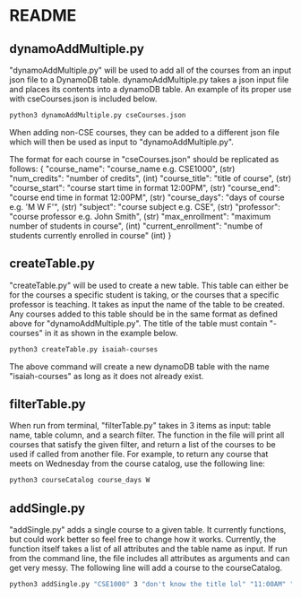 # README

## dynamoAddMultiple.py


"dynamoAddMultiple.py" will be used to add all of the courses from an input json file to a DynamoDB table. dynamoAddMultiple.py takes a json input file and places its contents into a dynamoDB table. An example of its proper use with cseCourses.json is included below.
```sh
python3 dynamoAddMultiple.py cseCourses.json
```
When adding non-CSE courses, they can be added to a different json file which will then be used as input to "dynamoAddMultiple.py".

The format for each course in "cseCourses.json" should be replicated as follows:
{
    "course_name": "course_name e.g. CSE1000", (str)
    "num_credits": "number of credits", (int)
    "course_title": "title of course", (str)
    "course_start": "course start time in format 12:00PM", (str)
    "course_end": "course end time in format 12:00PM", (str)
    "course_days": "days of course e.g. 'M W F'", (str)
    "subject": "course subject e.g. CSE", (str)
    "professor": "course professor e.g. John Smith", (str)
    "max_enrollment": "maximum number of students in course", (int)
    "current_enrollment": "numbe of students currently enrolled in course" (int)
}


## createTable.py


"createTable.py" will be used to create a new table. This table can either be for the courses a specific student is taking, or the courses that a specific professor is teaching. It takes as input the name of the table to be created. Any courses added to this table should be in the same format as defined above for "dynamoAddMultiple.py". The title of the table must contain "-courses" in it as shown in the example below. 
```sh
python3 createTable.py isaiah-courses
```
The above command will create a new dynamoDB table with the name "isaiah-courses" as long as it does not already exist.


## filterTable.py

When run from terminal, "filterTable.py" takes in 3 items as input: table name, table column, and a search filter. The function in the file will print all courses that satisfy the given filter, and return a list of the courses to be used if called from another file. For example, to return any course that meets on Wednesday from the course catalog, use the following line:

```sh
python3 courseCatalog course_days W
```


## addSingle.py

"addSingle.py" adds a single course to a given table. It currently functions, but could work better so feel free to change how it works. Currently, the function itself takes a list of all attributes and the table name as input. If run from the command line, the file includes all attributes as arguments and can get very messy. The following line will add a course to the courseCatalog.

```sh
python3 addSingle.py "CSE1000" 3 "don't know the title lol" "11:00AM" "11:50AM" "M W F" "CSE" "John Adams" 45 5 "courseCatalog"
```
